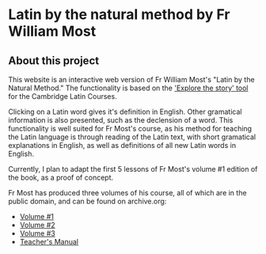 # Latin by the natural method by Fr William Most
## About this project
This website is an interactive web version of Fr William Most's "Latin by the Natural Method." The functionality is based on the ['Explore the story' tool](https://www.clc.cambridgescp.com/online-activities) for the Cambridge Latin Courses.

Clicking on a Latin word gives it's definition in English. Other gramatical information is also presented, such as the declension of a word. This functionality is well suited for Fr Most's course, as his method for teaching the Latin language is through reading of the Latin text, with short gramatical explanations in English, as well as definitions of all new Latin words in English.

Currently, I plan to adapt the first 5 lessons of Fr Most's volume #1 edition of the book, as a proof of concept.

Fr Most has produced three volumes of his course, all of which are in the public domain, and can be found on archive.org:

- [Volume #1](https://archive.org/details/Latin_method_Most_1stYear)
- [Volume #2](https://archive.org/details/Latin_method_Most_2ndYear)
- [Volume #3](https://archive.org/details/Latin_method_Most_3rdYear)
- [Teacher's Manual](https://archive.org/details/most-william-latin-by-the-natural-method-teachers-manual)
